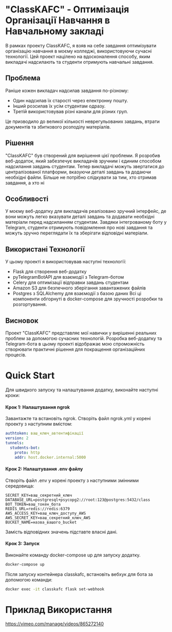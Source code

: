 # "ClassKAFC" - Оптимізація Організації Навчання в Навчальному закладі

В рамках проекту ClassKAFC, я взяв на себе завдання оптимізувати організацію навчання в моєму колледжі, використовуючи сучасні технології. Цей проект націлено на вдосконалення способу, яким викладачі надсилають та студенти отримують навчальні завдання.

## Проблема
Раніше кожен викладач надсилав завдання по-різному:

- Один надсилав їх старості через електронну пошту.
- Інший розсилав їх усім студентам одразу.
- Третій використовував різні канали для різних груп.

Це призводило до великої кількості неврегульованих завдань, втрати документів та збиткового розподілу матеріалів.

## Рішення
"ClassKAFC" був створений для вирішення цієї проблеми. Я розробив веб-додаток, який забезпечує викладачів зручним і єдиним способом надсилання завдань студентам. Тепер викладачі можуть звертатися до централізованої платформи, вказуючи деталі завдань та додаючи необхідні файли. Більше не потрібно слідкувати за тим, хто отримав завдання, а хто ні

## Особливості
У моєму веб-додатку для викладачів реалізовано зручний інтерфейс, де вони можуть легко вказувати деталі завдань та додавати необхідні матеріали перед надсиланням студентам. Завдяки інтегрованому боту у Telegram, студенти отримують повідомлення про нові завдання та можуть зручно переглядати їх та зберігати відповідні матеріали.

## Використані Технології
У цьому проекті я використовував наступні технології:

- Flask для створення веб-додатку
- pyTelegramBotAPI для взаємодії з Telegram-ботом
- Celery для оптимізації відправки завдань студентам
- Amazon S3 для безпечного зберігання завантажених файлів
- Postgres з SQLAlchemy для взаємодії з базою даних
Всі ці компоненти обгорнуті в docker-compose для зручності розробки та розгортування.

## Висновок
Проект "ClassKAFC" представляє мої навички у вирішенні реальних проблем за допомогою сучасних технологій.
Розробка веб-додатку та Telegram-бота в цьому проекті відображає мою спроможність створювати практичні рішення для покращення організаційних процесів.

# Quick Start

Для швидкого запуску та налаштування додатку, виконайте наступні кроки:

#### Крок 1: Налаштування ngrok
Завантажте та встановіть ngrok.
Створіть файл ngrok.yml у корені проекту з наступним вмістом:

```yaml
authtoken: ваш_ключ_автентифікації
version: 2
tunnels:
  students-bot:
    proto: http
    addr: host.docker.internal:5000
```
#### Крок 2: Налаштування .env файлу
Створіть файл .env у корені проекту з наступними змінними середовища:
```
SECRET_KEY=ваш_секретний_ключ
DATABASE_URL=postgresql+psycopg2://root:123@postgres:5432/class
BOT_TOKEN=ваш_токен_бота
REDIS_URL=redis://redis:6379
AWS_ACCESS_KEY=ваш_ключ_доступу_AWS
AWS_SECRET_KEY=ваш_секретний_ключ_AWS
BUCKET_NAME=назва_вашого_bucket
```
Замість відповідних значень підставте власні дані.

#### Крок 3: Запуск
Виконайте команду docker-compose up для запуску додатку.
```bash
docker-compose up
```
Після запуску контейнера classkafc, встановіть вебхук для бота за допомогою команди:
```bash
docker exec -it classkafc flask set-webhook
```
# Приклад Використання
https://vimeo.com/manage/videos/865272140
